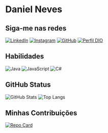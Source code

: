 # Daniel Neves

## Siga-me nas redes

[![LinkedIn](https://img.shields.io/badge/LinkedIn-000?style=for-the-badge&logo=linkedin&logoColor=0E76A8)](https://www.linkedin.com/in/nevesdev7/)
[![Instagram](https://img.shields.io/badge/Instagram-000?style=for-the-badge&logo=instagram)](https://www.instagram.com/_danielneves77/)
[![GitHub](https://img.shields.io/badge/github-%23121011.svg?style=for-the-badge&logo=github&logoColor=white)](https://github.com/nevesdev7)
[![Perfil DIO](https://img.shields.io/badge/DIO.me-000?style=for-the-badge&logo=DIO&logoColor=0E76A8)](https://web.dio.me/users/danielneves_eng)

## Habilidades

![Java](https://img.shields.io/badge/Java-000?style=for-the-badge&logo=java) ![JavaScript](https://img.shields.io/badge/JavaScript-000?style=for-the-badge&logo=javascript) ![C#](https://img.shields.io/badge/C%23-000?style=for-the-badge&logo=c-sharp&logoColor=823085)

## GitHub Status

![GitHub Stats](https://github-readme-stats.vercel.app/api?username=nevesdev7&theme=transparent&bg_color=000&border_color=30A3DC&show_icons=true&icon_color=30A3DC&title_color=E94D5F&text_color=FFF)
![Top Langs](https://github-readme-stats-git-masterrstaa-rickstaa.vercel.app/api/top-langs/?username=SEUUSERNAME&layout=compact&bg_color=000&border_color=30A3DC&title_color=E94D5F&text_color=FFF)

## Minhas Contribuições

[![Repo Card](https://github-readme-stats.vercel.app/api/pin/?username=nevesdev7&repo=dio-lab-open-source&bg_color=000&border_color=30A3DC&show_icons=true&icon_color=30A3DC&title_color=E94D5F&text_color=FFF)](https://github.com/nevesdev7/dio-lab-open-source)
